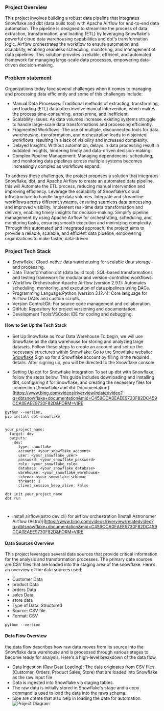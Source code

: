 ###  Project Overview
This project involves building a robust data pipeline that integrates Snowflake and dbt (data build tool) with Apache Airflow for end-to-end data automation. The pipeline is designed to streamline the process of data extraction, transformation, and loading (ETL) by leveraging Snowflake's powerful cloud data warehousing capabilities and dbt's transformation logic.
Airflow orchestrates the workflow to ensure automation and scalability, enabling seamless scheduling, monitoring, and management of data pipelines. This solution provides a reliable, efficient, and automated framework for managing large-scale data processes, empowering data-driven decision-making.
### Problem statement  
Organizations today face several challenges when it comes to managing and processing data efficiently and some of this challenges include:
- Manual Data Processes: Traditional methods of extracting, transforming, and loading (ETL) data often involve manual intervention, which makes the process time-consuming, error-prone, and inefficient.
- Scalability Issues: As data volumes increase, existing systems struggle to handle large-scale data transformations and processing efficiently.
- Fragmented Workflows: The use of multiple, disconnected tools for data warehousing, transformation, and orchestration leads to disjointed workflows, resulting in a lack of visibility and increased complexity.
- Delayed Insights: Without automation, delays in data processing result in outdated insights, hindering timely and data-driven decision-making.
- Complex Pipeline Management: Managing dependencies, scheduling, and monitoring data pipelines across multiple systems becomes increasingly complex as workflows expand.

To address these challenges, the project proposes a solution that integrates Snowflake, dbt, and Apache Airflow to create an automated data pipeline.
this will Automate the ETL process, reducing manual intervention and improving efficiency.
Leverage the scalability of Snowflake’s cloud infrastructure to handle large data volumes.
Integrate and streamline workflows across different systems, ensuring seamless data processing and improved visibility.
Implement real-time data transformation and delivery, enabling timely insights for decision-making.
Simplify pipeline management by using Apache Airflow for orchestrating, scheduling, and monitoring tasks, ensuring smooth execution and minimizing complexity.
Through this automated and integrated approach, the project aims to provide a reliable, scalable, and efficient data pipeline, empowering organizations to make faster, data-driven 
### Project Tech Stack
- Snowflake: Cloud-native data warehousing for scalable data storage and processing.
- Data Transformation:dbt (data build tool): SQL-based transformations and testing framework for modular and version-controlled workflows.
- Workflow Orchestration:Apache Airflow (version 2.9.1): Automates scheduling, monitoring, and execution of data pipelines using DAGs.
- Programming Language:Python (version 3.12.4): Core language for Airflow DAGs and custom scripts.
- Version Control:Git: For source code management and collaboration.
- GitHub: Repository for project versioning and documentation.
- Development Tools:VSCode: IDE for coding and debugging.
####  How to Set Up the Tech Stack
- Set Up Snowflake as Your Data Warehouse
To begin, we will use Snowflake as the data warehouse for storing and analyzing large datasets. Follow these steps to create an account and set up the necessary structures within Snowflake:
Go to the Snowflake website: [Snowflake](https://www.snowflake.com/en/data-cloud/platform/)  Sign up for a Snowflake account by filling in the required details. After signing up, you will be directed to the Snowflake console

- Setting Up dbt for Snowflake Integration
To set up dbt with Snowflake, follow the steps below. This guide includes downloading and installing dbt, configuring it for Snowflake, and creating the necessary files for connection
 [Snowflake and dbt Documentation](https://www.bing.com/videos/riverview/relatedvideo?q=dbtsnowflake+documentation&mid=C459CCA0EAEE9730F82DC459CCA0EAEE9730F82D&FORM=VIRE

```
python --version,
pip install dbt-snowflake,


your_project_name: 
  target: dev
  outputs:
    dev:
      type: snowflake
      account: <your_snowflake_account>  
      user: <your_snowflake_user>   
      password: <your_snowflake_password> 
      role: <your_snowflake_role>      
      database: <your_snowflake_database> 
      warehouse: <your_snowflake_warehouse> 
      schema: <your_snowflake_schema>   
      threads: 1  
      client_session_keep_alive: False

dbt init your_project_name
dbt run

 
```
- install airflow(astro dev cli) for airflow orchestration [Install Astronomer Airflow (Astro)](https://www.bing.com/videos/riverview/relatedvideo?q=dbtsnowflake+documentation&mid=C459CCA0EAEE9730F82DC459CCA0EAEE9730F82D&FORM=VIRE

#### Data Sources Overview
This project leverages several data sources that provide critical information for the analysis and transformation processes. The primary data sources are CSV files that are loaded into the staging area of the snowflake. Here’s an overview of the data sources used:
-  Customer Data
-  product Data
-  orders Data
-  sales Data
-  store data
- Type of Data: Structured
- Source: CSV file
- Format: CSV

`python --version
`
#### Data Flow Overview
the data flow describes how raw data moves from its source into the Snowflake data warehouse and is processed through various stages to become ready for analysis. Here's a high-level breakdown of the data flow.
- Data Ingestion (Raw Data Loading): The data originates from CSV files (Customer, Orders, Product Sales, Store) that are loaded into Snowflake as the raw input file
- Data is ingested into Snowflake via staging tables.
- The raw data is initially stored in Snowflake's stage and a copy command is used to load the data into the raws schema.
- pipe are create that also help in loading the data  for automation.
![Project Diagram](https://github.com/rukevweubio/Data-engineering-project-with-snowflake-dbt-and-airflow/blob/main/Data%20modeling.jpg)




